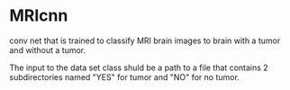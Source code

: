 # MRIcnn
conv net that is trained to classify MRI brain images to brain with a tumor and without a tumor.

The input to the data set class shuld be a path to a file that contains 2 subdirectories named "YES" for tumor and "NO" for no tumor.
